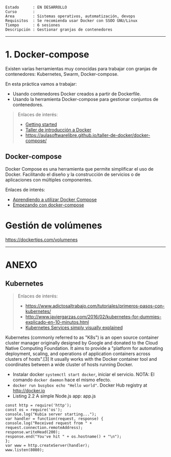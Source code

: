 
```
Estado      : EN DESARROLLO
Curso       :
Area        : Sistemas operativos, automatización, devops
Requisitos  : Se recomienda usar Docker con SSOO GNU/Linux
Tiempo      : 6 sesiones
Descripción : Gestionar granjas de contenedores
```

---
# 1. Docker-compose

Existen varias herramientas muy conocidas para trabajar con granjas de contenedores: Kubernetes, Swarm, Docker-compose.

En esta práctica vamos a trabajar:
* Usando contenedores Docker creados a partir de Dockerfile.
* Usando la herramienta Docker-compose para gestionar conjuntos de contenedores.

> Enlaces de interés:
> * [Getting started](https://docs.docker.com/compose/gettingstarted/)
> * [Taller de introducción a Docker](https://github.com/sergarb1/TallerIntroduccionDocker)
> * https://aulasoftwarelibre.github.io/taller-de-docker/docker-compose/

## Docker-compose

Docker Compose es una herramienta que permite simplificar el uso de Docker. Facilitando el diseño y la construcción de servicios o de aplicaciones con múltiples componentes.

Enlaces de interés:
* [Aprendiendo a utilizar Docker Compose](https://dockertips.com/utilizando-docker-compose)
* [Empezando con docker-compose](https://riptutorial.com/es/docker-compose)

# Gestión de volúmenes

https://dockertips.com/volumenes

---
# ANEXO

## Kubernetes

> Enlaces de interés:
> * https://www.adictosaltrabajo.com/tutoriales/primeros-pasos-con-kubernetes/
> * http://www.javiergarzas.com/2016/02/kubernetes-for-dummies-explicado-en-10-minutos.html
> * [Kubernetes Services simply visually explained](https://medium.com/swlh/kubernetes-services-simply-visually-explained-2d84e58d70e5)

Kubernetes (commonly referred to as "K8s") is an open source container cluster manager originally designed by Google and donated to the Cloud Native Computing Foundation. It aims to provide a "platform for automating deployment, scaling, and operations of application containers across clusters of hosts".[3] It usually works with the Docker container tool and coordinates between a wide cluster of hosts running Docker.

* Instalar docker
 `systemctl start docker`, iniciar el servicio. NOTA: El comando `docker daemon` hace el mismo efecto.
* `docker run busybox echo "Hello world"`. Docker Hub registry at http://docker.io
* Listing 2.2 A simple Node.js app: app.js

```
const http = require('http');
const os = require('os');
console.log("Kubia server starting...");
var handler = function(request, response) {
console.log("Received request from " + request.connection.remoteAddress);
response.writeHead(200);
response.end("You've hit " + os.hostname() + "\n");
};
var www = http.createServer(handler);
www.listen(8080);
```
